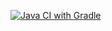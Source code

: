 [![Java CI with Gradle](https://github.com/sibiryakov27/web/actions/workflows/gradle.yml/badge.svg)](https://github.com/sibiryakov27/web/actions/workflows/gradle.yml)